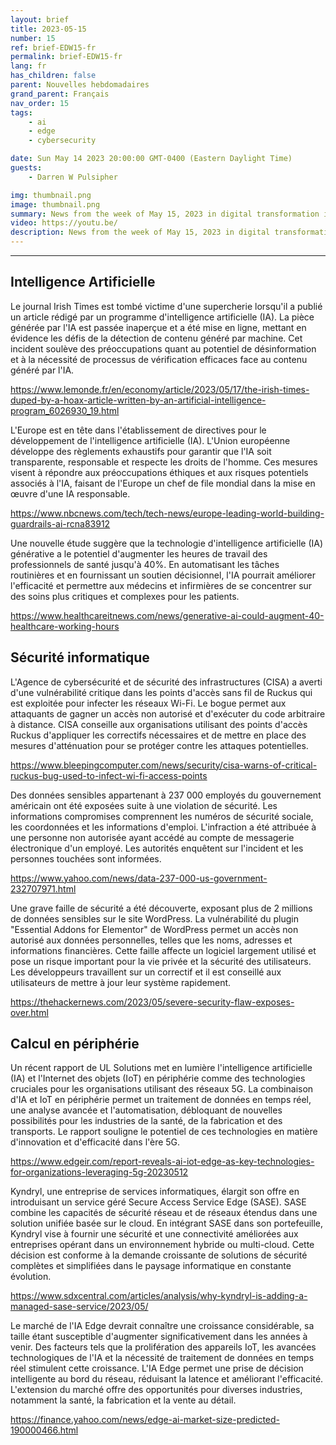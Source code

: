 ```yaml
---
layout: brief
title: 2023-05-15
number: 15
ref: brief-EDW15-fr
permalink: brief-EDW15-fr
lang: fr
has_children: false
parent: Nouvelles hebdomadaires
grand_parent: Français
nav_order: 15
tags:
    - ai
    - edge
    - cybersecurity

date: Sun May 14 2023 20:00:00 GMT-0400 (Eastern Daylight Time)
guests:
    - Darren W Pulsipher

img: thumbnail.png
image: thumbnail.png
summary: News from the week of May 15, 2023 in digital transformation including stories from Edge Computing, Cybersecurity, and Artificial Intelligence.
video: https://youtu.be/
description: News from the week of May 15, 2023 in digital transformation including stories from Edge Computing, Cybersecurity, and Artificial Intelligence.
---
```






---

## Intelligence Artificielle

Le journal Irish Times est tombé victime d'une supercherie lorsqu'il a publié un article rédigé par un programme d'intelligence artificielle (IA). La pièce générée par l'IA est passée inaperçue et a été mise en ligne, mettant en évidence les défis de la détection de contenu généré par machine. Cet incident soulève des préoccupations quant au potentiel de désinformation et à la nécessité de processus de vérification efficaces face au contenu généré par l'IA.

[https://www.lemonde.fr/en/economy/article/2023/05/17/the-irish-times-duped-by-a-hoax-article-written-by-an-artificial-intelligence-program_6026930_19.html](https://www.lemonde.fr/en/economy/article/2023/05/17/the-irish-times-duped-by-a-hoax-article-written-by-an-artificial-intelligence-program_6026930_19.html)

L'Europe est en tête dans l'établissement de directives pour le développement de l'intelligence artificielle (IA). L'Union européenne développe des règlements exhaustifs pour garantir que l'IA soit transparente, responsable et respecte les droits de l'homme. Ces mesures visent à répondre aux préoccupations éthiques et aux risques potentiels associés à l'IA, faisant de l'Europe un chef de file mondial dans la mise en œuvre d'une IA responsable.

[https://www.nbcnews.com/tech/tech-news/europe-leading-world-building-guardrails-ai-rcna83912](https://www.nbcnews.com/tech/tech-news/europe-leading-world-building-guardrails-ai-rcna83912)

Une nouvelle étude suggère que la technologie d'intelligence artificielle (IA) générative a le potentiel d'augmenter les heures de travail des professionnels de santé jusqu'à 40%. En automatisant les tâches routinières et en fournissant un soutien décisionnel, l'IA pourrait améliorer l'efficacité et permettre aux médecins et infirmières de se concentrer sur des soins plus critiques et complexes pour les patients.

[https://www.healthcareitnews.com/news/generative-ai-could-augment-40-healthcare-working-hours](https://www.healthcareitnews.com/news/generative-ai-could-augment-40-healthcare-working-hours)

## Sécurité informatique

L'Agence de cybersécurité et de sécurité des infrastructures (CISA) a averti d'une vulnérabilité critique dans les points d'accès sans fil de Ruckus qui est exploitée pour infecter les réseaux Wi-Fi. Le bogue permet aux attaquants de gagner un accès non autorisé et d'exécuter du code arbitraire à distance. CISA conseille aux organisations utilisant des points d'accès Ruckus d'appliquer les correctifs nécessaires et de mettre en place des mesures d'atténuation pour se protéger contre les attaques potentielles.

[https://www.bleepingcomputer.com/news/security/cisa-warns-of-critical-ruckus-bug-used-to-infect-wi-fi-access-points](https://www.bleepingcomputer.com/news/security/cisa-warns-of-critical-ruckus-bug-used-to-infect-wi-fi-access-points)

Des données sensibles appartenant à 237 000 employés du gouvernement américain ont été exposées suite à une violation de sécurité. Les informations compromises comprennent les numéros de sécurité sociale, les coordonnées et les informations d'emploi. L'infraction a été attribuée à une personne non autorisée ayant accédé au compte de messagerie électronique d'un employé. Les autorités enquêtent sur l'incident et les personnes touchées sont informées.

[https://www.yahoo.com/news/data-237-000-us-government-232707971.html](https://www.yahoo.com/news/data-237-000-us-government-232707971.html)

Une grave faille de sécurité a été découverte, exposant plus de 2 millions de données sensibles sur le site WordPress. La vulnérabilité du plugin "Essential Addons for Elementor" de WordPress permet un accès non autorisé aux données personnelles, telles que les noms, adresses et informations financières. Cette faille affecte un logiciel largement utilisé et pose un risque important pour la vie privée et la sécurité des utilisateurs. Les développeurs travaillent sur un correctif et il est conseillé aux utilisateurs de mettre à jour leur système rapidement.

[https://thehackernews.com/2023/05/severe-security-flaw-exposes-over.html](https://thehackernews.com/2023/05/severe-security-flaw-exposes-over.html)

## Calcul en périphérie

Un récent rapport de UL Solutions met en lumière l'intelligence artificielle (IA) et l'Internet des objets (IoT) en périphérie comme des technologies cruciales pour les organisations utilisant des réseaux 5G. La combinaison d'IA et IoT en périphérie permet un traitement de données en temps réel, une analyse avancée et l'automatisation, débloquant de nouvelles possibilités pour les industries de la santé, de la fabrication et des transports. Le rapport souligne le potentiel de ces technologies en matière d'innovation et d'efficacité dans l'ère 5G.

[https://www.edgeir.com/report-reveals-ai-iot-edge-as-key-technologies-for-organizations-leveraging-5g-20230512](https://www.edgeir.com/report-reveals-ai-iot-edge-as-key-technologies-for-organizations-leveraging-5g-20230512)

Kyndryl, une entreprise de services informatiques, élargit son offre en introduisant un service géré Secure Access Service Edge (SASE). SASE combine les capacités de sécurité réseau et de réseaux étendus dans une solution unifiée basée sur le cloud. En intégrant SASE dans son portefeuille, Kyndryl vise à fournir une sécurité et une connectivité améliorées aux entreprises opérant dans un environnement hybride ou multi-cloud. Cette décision est conforme à la demande croissante de solutions de sécurité complètes et simplifiées dans le paysage informatique en constante évolution.

[https://www.sdxcentral.com/articles/analysis/why-kyndryl-is-adding-a-managed-sase-service/2023/05/](https://www.sdxcentral.com/articles/analysis/why-kyndryl-is-adding-a-managed-sase-service/2023/05/)

Le marché de l'IA Edge devrait connaître une croissance considérable, sa taille étant susceptible d'augmenter significativement dans les années à venir. Des facteurs tels que la prolifération des appareils IoT, les avancées technologiques de l'IA et la nécessité de traitement de données en temps réel stimulent cette croissance. L'IA Edge permet une prise de décision intelligente au bord du réseau, réduisant la latence et améliorant l'efficacité. L'extension du marché offre des opportunités pour diverses industries, notamment la santé, la fabrication et la vente au détail.

[https://finance.yahoo.com/news/edge-ai-market-size-predicted-190000466.html](https://finance.yahoo.com/news/edge-ai-market-size-predicted-190000466.html)


